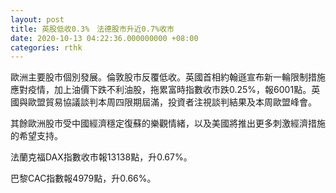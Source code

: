 ```yaml
---
layout: post
title: 英股低收0.3%　法德股市升近0.7%收市
date: 2020-10-13 04:22:36.000000000 +08:00
categories: rthk
---
```


歐洲主要股市個別發展。倫敦股市反覆低收。英國首相約翰遜宣布新一輪限制措施應對疫情，加上油價下跌不利油股，拖累富時指數收市跌0.25%，報6001點。英國與歐盟貿易協議談判本周四限期屆滿，投資者注視談判結果及本周歐盟峰會。

其餘歐洲股市受中國經濟穩定復蘇的樂觀情緒，以及美國將推出更多刺激經濟措施的希望支持。

法蘭克福DAX指數收市報13138點，升0.67%。

巴黎CAC指數報4979點，升0.66%。
